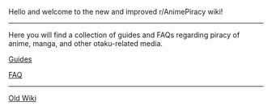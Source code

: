 Hello and welcome to the new and improved r/AnimePiracy wiki!

---

Here you will find a collection of guides and FAQs regarding piracy of anime, manga, and other otaku-related media.

[Guides](https://reddit.com/r/animepiracy/wiki/main/guides)

[FAQ](https://reddit.com/r/animepiracy/wiki/main/faq)

---

[Old Wiki](https://reddit.com/r/animepiracy/wiki/index)